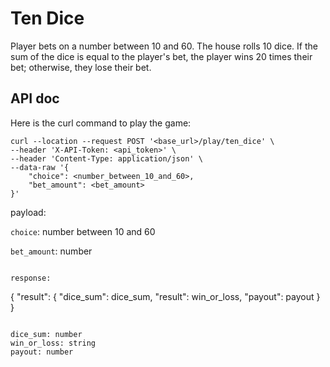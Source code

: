 # Ten Dice

Player bets on a number between 10 and 60.
The house rolls 10 dice.
If the sum of the dice is equal to the player's bet, the player wins  20 times their bet; otherwise, they lose their bet.

## API doc
Here is the curl command to play the game:
```
curl --location --request POST '<base_url>/play/ten_dice' \
--header 'X-API-Token: <api_token>' \
--header 'Content-Type: application/json' \
--data-raw '{
    "choice": <number_between_10_and_60>,
    "bet_amount": <bet_amount>
}'
```

payload:

`choice`: number between 10 and 60

`bet_amount`: number
```

response:

```
{
    "result": {
        "dice_sum": dice_sum,
        "result": win_or_loss,
        "payout": payout
    }
}
```

dice_sum: number
win_or_loss: string
payout: number
